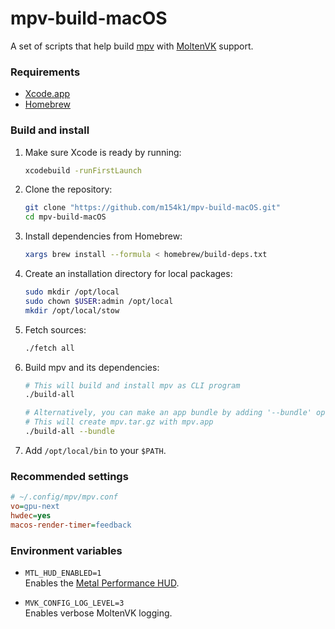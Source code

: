 # mpv-build-macOS
A set of scripts that help build [mpv](https://mpv.io) with [MoltenVK](https://github.com/KhronosGroup/MoltenVK) support.  

### Requirements

- [Xcode.app](https://developer.apple.com/xcode/)
- [Homebrew](https://brew.sh)

### Build and install

1. Make sure Xcode is ready by running:  

   ```sh
   xcodebuild -runFirstLaunch
   ```

2. Clone the repository:  

   ```sh
   git clone "https://github.com/m154k1/mpv-build-macOS.git"
   cd mpv-build-macOS
   ```

3. Install dependencies from Homebrew:  

   ```sh
   xargs brew install --formula < homebrew/build-deps.txt
   ```

4. Create an installation directory for local packages:  

   ```sh
   sudo mkdir /opt/local
   sudo chown $USER:admin /opt/local
   mkdir /opt/local/stow
   ```

5. Fetch sources:  

   ```sh
   ./fetch all
   ```

6. Build mpv and its dependencies:  

   ```sh
   # This will build and install mpv as CLI program
   ./build-all

   # Alternatively, you can make an app bundle by adding '--bundle' option
   # This will create mpv.tar.gz with mpv.app
   ./build-all --bundle
   ```

7. Add `/opt/local/bin` to your `$PATH`.

### Recommended settings

```cfg
# ~/.config/mpv/mpv.conf
vo=gpu-next
hwdec=yes
macos-render-timer=feedback
```

### Environment variables

- `MTL_HUD_ENABLED=1`  
  Enables the [Metal Performance HUD](https://developer.apple.com/documentation/xcode/monitoring-your-metal-apps-graphics-performance).  

- `MVK_CONFIG_LOG_LEVEL=3`  
  Enables verbose MoltenVK logging.  
